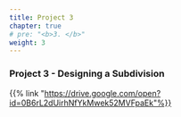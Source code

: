 ```yaml
---
title: Project 3
chapter: true
# pre: "<b>3. </b>"
weight: 3
---
```


### Project 3 - Designing a Subdivision

{{% link "https://drive.google.com/open?id=0B6rL2dUirhNfYkMwek52MVFpaEk"%}}
